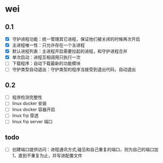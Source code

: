 # wei

## 0.1

- [x] 守护进程功能：统一管理其它进程，保证他们被关闭的时候再次开启
- [x] 主进程唯一性：只允许存在一个主进程
- [x] 默认进程列表：主进程开启需要拉起的进程，和守护进程合并
- [x] 单次启动：进程互相调用只执行一次
- [ ] 下载程序：自动下载最新的功能模块
- [ ] 守护类型自动退出：守护类型的程序当接受到退出代码，自动退出

## 0.2

- [ ] 程序检测完整性
- [ ] linux docker 安装
- [ ] linux docker 容器开启
- [ ] linux frp 穿透
- [ ] linux frp server 端口

## todo

- [ ] 创建端口提供访问：进程通讯方式,碰见和自己重复的端口，则为自己的端口加1，直到不重复为止，并写进配置文件

